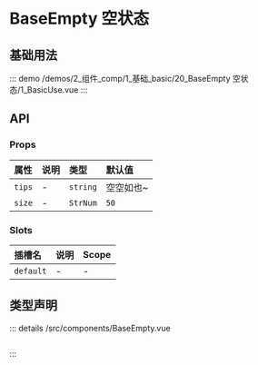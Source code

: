 # BaseEmpty 空状态


## 基础用法



::: demo 
/demos/2_组件_comp/1_基础_basic/20_BaseEmpty 空状态/1_BasicUse.vue
:::



## API 
### Props

|属性|说明|类型|默认值|
|:---|:---|:---|:---|
|`tips`|-|`string`|空空如也~|
|`size`|-|`StrNum`|`50`|

### Slots

|插槽名|说明|Scope|
|:---|:---|:---|
|`default`|-|-|



## 类型声明
::: details
/src/components/BaseEmpty.vue

``` ts


```

:::  


